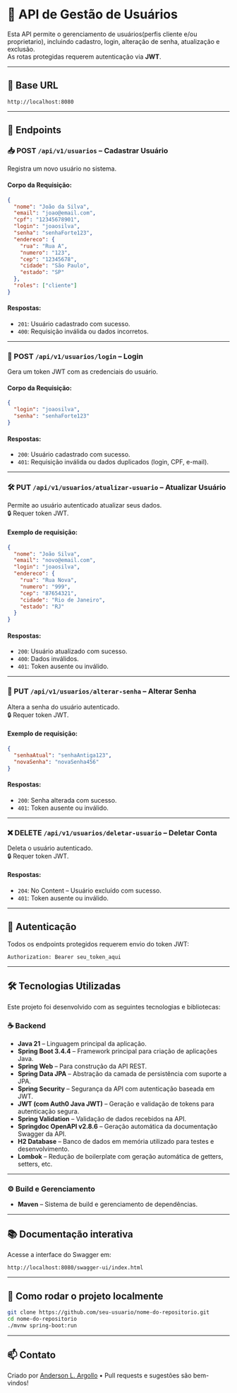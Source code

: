 # 🔐 API de Gestão de Usuários

Esta API permite o gerenciamento de usuários(perfis cliente e/ou proprietario), incluindo cadastro, login, alteração de senha, atualização e exclusão.  
As rotas protegidas requerem autenticação via **JWT**.

---

## 🔗 Base URL

```
http://localhost:8080
```

---

## 📌 Endpoints

### 📥 POST `/api/v1/usuarios` – Cadastrar Usuário

Registra um novo usuário no sistema.

#### Corpo da Requisição:
```json
{
  "nome": "João da Silva",
  "email": "joao@email.com",
  "cpf": "12345678901",
  "login": "joaosilva",
  "senha": "senhaForte123",
  "endereco": {
    "rua": "Rua A",
    "numero": "123",
    "cep": "12345678",
    "cidade": "São Paulo",
    "estado": "SP"
  },
  "roles": ["cliente"]
}
```

#### Respostas:
- `201`: Usuário cadastrado com sucesso.
- `400`: Requisição inválida ou dados incorretos.

---

### 🔐 POST `/api/v1/usuarios/login` – Login

Gera um token JWT com as credenciais do usuário.

#### Corpo da Requisição:
```json
{
  "login": "joaosilva",
  "senha": "senhaForte123"
}
```

#### Respostas:
- `200`: Usuário cadastrado com sucesso.
- `401`: Requisição inválida ou dados duplicados (login, CPF, e-mail).

---

### 🛠 PUT `/api/v1/usuarios/atualizar-usuario` – Atualizar Usuário

Permite ao usuário autenticado atualizar seus dados.  
🔒 Requer token JWT.

#### Exemplo de requisição:
```json
{
  "nome": "João Silva",
  "email": "novo@email.com",
  "login": "joaosilva",
  "endereco": {
    "rua": "Rua Nova",
    "numero": "999",
    "cep": "87654321",
    "cidade": "Rio de Janeiro",
    "estado": "RJ"
  }
}
```

#### Respostas:
- `200`: Usuário atualizado com sucesso.
- `400`: Dados inválidos.
- `401`: Token ausente ou inválido.


---

### 🔑 PUT `/api/v1/usuarios/alterar-senha` – Alterar Senha

Altera a senha do usuário autenticado.  
🔒 Requer token JWT.

#### Exemplo de requisição:
```json
{
  "senhaAtual": "senhaAntiga123",
  "novaSenha": "novaSenha456"
}
```

#### Respostas:
- `200`: Senha alterada com sucesso.
- `401`: Token ausente ou inválido.


---

### ❌ DELETE `/api/v1/usuarios/deletar-usuario` – Deletar Conta

Deleta o usuário autenticado.  
🔒 Requer token JWT.

#### Respostas:
- `204`:  No Content – Usuário excluído com sucesso.
- `401`: Token ausente ou inválido.


---

## 🔧 Autenticação

Todos os endpoints protegidos requerem envio do token JWT:

```http
Authorization: Bearer seu_token_aqui
```

---

## 🛠 Tecnologias Utilizadas

Este projeto foi desenvolvido com as seguintes tecnologias e bibliotecas:

### ☕ Backend
- **Java 21** – Linguagem principal da aplicação.
- **Spring Boot 3.4.4** – Framework principal para criação de aplicações Java.
- **Spring Web** – Para construção da API REST.
- **Spring Data JPA** – Abstração da camada de persistência com suporte a JPA.
- **Spring Security** – Segurança da API com autenticação baseada em JWT.
- **JWT (com Auth0 Java JWT)** – Geração e validação de tokens para autenticação segura.
- **Spring Validation** – Validação de dados recebidos na API.
- **Springdoc OpenAPI v2.8.6** – Geração automática da documentação Swagger da API.
- **H2 Database** – Banco de dados em memória utilizado para testes e desenvolvimento.
- **Lombok** – Redução de boilerplate com geração automática de getters, setters, etc.

---

### ⚙️ Build e Gerenciamento
- **Maven** – Sistema de build e gerenciamento de dependências.

---
## 📚 Documentação interativa

Acesse a interface do Swagger em:

```
http://localhost:8080/swagger-ui/index.html
```

---

## 🚀 Como rodar o projeto localmente

```bash
git clone https://github.com/seu-usuario/nome-do-repositorio.git
cd nome-do-repositorio
./mvnw spring-boot:run
```

---

## 📫 Contato

Criado por [Anderson L. Argollo](https://github.com/seu-usuario) • Pull requests e sugestões são bem-vindos!